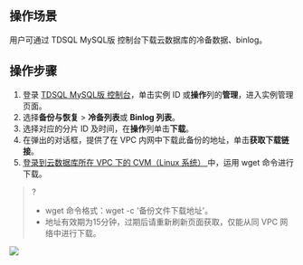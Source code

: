 
## 操作场景
用户可通过 TDSQL MySQL版 控制台下载云数据库的冷备数据、binlog。

## 操作步骤
1. 登录 [TDSQL MySQL版 控制台](https://console.cloud.tencent.com/dcdb)，单击实例 ID 或**操作**列的**管理**，进入实例管理页面。
2. 选择**备份与恢复** > **冷备列表**或 **Binlog 列表**。
3. 选择对应的分片 ID 及时间，在**操作**列单击**下载**。
4. 在弹出的对话框，提供了在 VPC 内网中下载此备份的地址，单击**获取下载链接**。
5. [登录到云数据库所在 VPC 下的 CVM（Linux 系统） ](https://cloud.tencent.com/document/product/213/2936#.E6.AD.A5.E9.AA.A43.EF.BC.9A.E7.99.BB.E5.BD.95.E4.BA.91.E6.9C.8D.E5.8A.A1.E5.99.A8)中，运用 wget 命令进行下载。
>?
>- wget 命令格式：wget -c '备份文件下载地址'。
>- 地址有效期为15分钟，过期后请重新刷新页面获取，仅能从同 VPC 网络中进行下载。
>
![](https://qcloudimg.tencent-cloud.cn/raw/adc7ea5859e90c95f16e0784481c8d3f.png)
